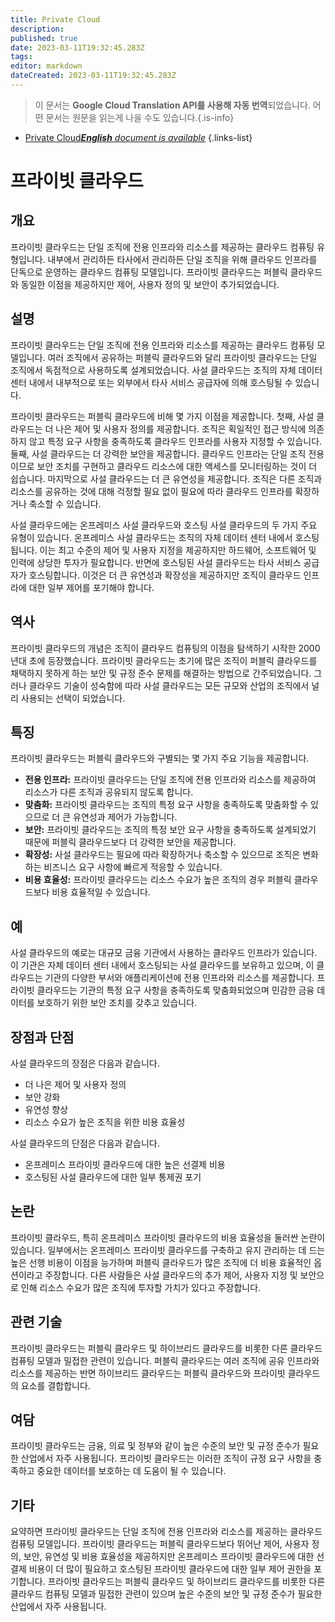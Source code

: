 ```yaml
---
title: Private Cloud
description: 
published: true
date: 2023-03-11T19:32:45.283Z
tags: 
editor: markdown
dateCreated: 2023-03-11T19:32:45.283Z
---
```


> 이 문서는 **Google Cloud Translation API를 사용해 자동 번역**되었습니다.
어떤 문서는 원문을 읽는게 나을 수도 있습니다.{.is-info}



- [Private Cloud***English** document is available*](/en/Knowledge-base/Dictionary/private-cloud)
{.links-list}



# 프라이빗 클라우드

## 개요
프라이빗 클라우드는 단일 조직에 전용 인프라와 리소스를 제공하는 클라우드 컴퓨팅 유형입니다. 내부에서 관리하든 타사에서 관리하든 단일 조직을 위해 클라우드 인프라를 단독으로 운영하는 클라우드 컴퓨팅 모델입니다. 프라이빗 클라우드는 퍼블릭 클라우드와 동일한 이점을 제공하지만 제어, 사용자 정의 및 보안이 추가되었습니다.

## 설명
프라이빗 클라우드는 단일 조직에 전용 인프라와 리소스를 제공하는 클라우드 컴퓨팅 모델입니다. 여러 조직에서 공유하는 퍼블릭 클라우드와 달리 프라이빗 클라우드는 단일 조직에서 독점적으로 사용하도록 설계되었습니다. 사설 클라우드는 조직의 자체 데이터 센터 내에서 내부적으로 또는 외부에서 타사 서비스 공급자에 의해 호스팅될 수 있습니다.

프라이빗 클라우드는 퍼블릭 클라우드에 비해 몇 가지 이점을 제공합니다. 첫째, 사설 클라우드는 더 나은 제어 및 사용자 정의를 제공합니다. 조직은 획일적인 접근 방식에 의존하지 않고 특정 요구 사항을 충족하도록 클라우드 인프라를 사용자 지정할 수 있습니다. 둘째, 사설 클라우드는 더 강력한 보안을 제공합니다. 클라우드 인프라는 단일 조직 전용이므로 보안 조치를 구현하고 클라우드 리소스에 대한 액세스를 모니터링하는 것이 더 쉽습니다. 마지막으로 사설 클라우드는 더 큰 유연성을 제공합니다. 조직은 다른 조직과 리소스를 공유하는 것에 대해 걱정할 필요 없이 필요에 따라 클라우드 인프라를 확장하거나 축소할 수 있습니다.

사설 클라우드에는 온프레미스 사설 클라우드와 호스팅 사설 클라우드의 두 가지 주요 유형이 있습니다. 온프레미스 사설 클라우드는 조직의 자체 데이터 센터 내에서 호스팅됩니다. 이는 최고 수준의 제어 및 사용자 지정을 제공하지만 하드웨어, 소프트웨어 및 인력에 상당한 투자가 필요합니다. 반면에 호스팅된 사설 클라우드는 타사 서비스 공급자가 호스팅합니다. 이것은 더 큰 유연성과 확장성을 제공하지만 조직이 클라우드 인프라에 대한 일부 제어를 포기해야 합니다.

## 역사
프라이빗 클라우드의 개념은 조직이 클라우드 컴퓨팅의 이점을 탐색하기 시작한 2000년대 초에 등장했습니다. 프라이빗 클라우드는 초기에 많은 조직이 퍼블릭 클라우드를 채택하지 못하게 하는 보안 및 규정 준수 문제를 해결하는 방법으로 간주되었습니다. 그러나 클라우드 기술이 성숙함에 따라 사설 클라우드는 모든 규모와 산업의 조직에서 널리 사용되는 선택이 되었습니다.

## 특징
프라이빗 클라우드는 퍼블릭 클라우드와 구별되는 몇 가지 주요 기능을 제공합니다.

- **전용 인프라:** 프라이빗 클라우드는 단일 조직에 전용 인프라와 리소스를 제공하여 리소스가 다른 조직과 공유되지 않도록 합니다.
- **맞춤화:** 프라이빗 클라우드는 조직의 특정 요구 사항을 충족하도록 맞춤화할 수 있으므로 더 큰 유연성과 제어가 가능합니다.
- **보안:** 프라이빗 클라우드는 조직의 특정 보안 요구 사항을 충족하도록 설계되었기 때문에 퍼블릭 클라우드보다 더 강력한 보안을 제공합니다.
- **확장성:** 사설 클라우드는 필요에 따라 확장하거나 축소할 수 있으므로 조직은 변화하는 비즈니스 요구 사항에 빠르게 적응할 수 있습니다.
- **비용 효율성:** 프라이빗 클라우드는 리소스 수요가 높은 조직의 경우 퍼블릭 클라우드보다 비용 효율적일 수 있습니다.

## 예
사설 클라우드의 예로는 대규모 금융 기관에서 사용하는 클라우드 인프라가 있습니다. 이 기관은 자체 데이터 센터 내에서 호스팅되는 사설 클라우드를 보유하고 있으며, 이 클라우드는 기관의 다양한 부서와 애플리케이션에 전용 인프라와 리소스를 제공합니다. 프라이빗 클라우드는 기관의 특정 요구 사항을 충족하도록 맞춤화되었으며 민감한 금융 데이터를 보호하기 위한 보안 조치를 갖추고 있습니다.

## 장점과 단점
사설 클라우드의 장점은 다음과 같습니다.

- 더 나은 제어 및 사용자 정의
- 보안 강화
- 유연성 향상
- 리소스 수요가 높은 조직을 위한 비용 효율성

사설 클라우드의 단점은 다음과 같습니다.

- 온프레미스 프라이빗 클라우드에 대한 높은 선결제 비용
- 호스팅된 사설 클라우드에 대한 일부 통제권 포기

## 논란
프라이빗 클라우드, 특히 온프레미스 프라이빗 클라우드의 비용 효율성을 둘러싼 논란이 있습니다. 일부에서는 온프레미스 프라이빗 클라우드를 구축하고 유지 관리하는 데 드는 높은 선행 비용이 이점을 능가하며 퍼블릭 클라우드가 많은 조직에 더 비용 효율적인 옵션이라고 주장합니다. 다른 사람들은 사설 클라우드의 추가 제어, 사용자 지정 및 보안으로 인해 리소스 수요가 많은 조직에 투자할 가치가 있다고 주장합니다.

## 관련 기술
프라이빗 클라우드는 퍼블릭 클라우드 및 하이브리드 클라우드를 비롯한 다른 클라우드 컴퓨팅 모델과 밀접한 관련이 있습니다. 퍼블릭 클라우드는 여러 조직에 공유 인프라와 리소스를 제공하는 반면 하이브리드 클라우드는 퍼블릭 클라우드와 프라이빗 클라우드의 요소를 결합합니다.

## 여담
프라이빗 클라우드는 금융, 의료 및 정부와 같이 높은 수준의 보안 및 규정 준수가 필요한 산업에서 자주 사용됩니다. 프라이빗 클라우드는 이러한 조직이 규정 요구 사항을 충족하고 중요한 데이터를 보호하는 데 도움이 될 수 있습니다.

## 기타
요약하면 프라이빗 클라우드는 단일 조직에 전용 인프라와 리소스를 제공하는 클라우드 컴퓨팅 모델입니다. 프라이빗 클라우드는 퍼블릭 클라우드보다 뛰어난 제어, 사용자 정의, 보안, 유연성 및 비용 효율성을 제공하지만 온프레미스 프라이빗 클라우드에 대한 선결제 비용이 더 많이 필요하고 호스팅된 프라이빗 클라우드에 대한 일부 제어 권한을 포기합니다. 프라이빗 클라우드는 퍼블릭 클라우드 및 하이브리드 클라우드를 비롯한 다른 클라우드 컴퓨팅 모델과 밀접한 관련이 있으며 높은 수준의 보안 및 규정 준수가 필요한 산업에서 자주 사용됩니다.